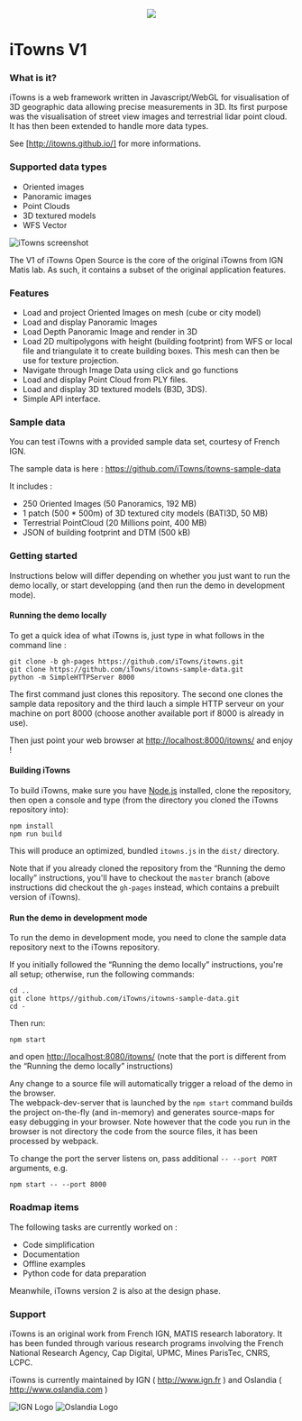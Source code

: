 
<p align="center">
<img src="http://www.itowns.fr/images/logo-itowns2XS.png" />
</p>

# iTowns V1

### What is it?

iTowns is a web framework written in Javascript/WebGL for visualisation of 3D geographic data allowing precise measurements in 3D.
Its first purpose was the visualisation of street view images and terrestrial lidar point cloud. It has then been extended to handle more data types.

See [http://itowns.github.io/] for more informations.

### Supported data types

- Oriented images
- Panoramic images
- Point Clouds
- 3D textured models
- WFS Vector

![iTowns screenshot](http://www.itowns.fr/videos/screenshotGIT.jpg)

The V1 of iTowns Open Source is the core of the original iTowns from IGN Matis lab. As such, it contains a subset of the original application features.

### Features

- Load and project Oriented Images on mesh (cube or city model)
- Load and display Panoramic Images
- Load Depth Panoramic Image and render in 3D
- Load 2D multipolygons with height (building footprint) from WFS or local file and triangulate it to create building boxes. This mesh can then be use for texture projection.
- Navigate through Image Data using click and go functions
- Load and display Point Cloud from PLY files.
- Load and display 3D textured models (B3D, 3DS).
- Simple API interface.

### Sample data

You can test iTowns with a provided sample data set, courtesy of French IGN.

The sample data is here : https://github.com/iTowns/itowns-sample-data

It includes :

- 250 Oriented Images (50 Panoramics, 192 MB)
- 1 patch (500 * 500m) of 3D textured city models (BATI3D, 50 MB)
- Terrestrial PointCloud (20 Millions point, 400 MB)
- JSON of building footprint and DTM (500 kB)

### Getting started

Instructions below will differ depending on whether you just want to run the demo locally,
or start developping (and then run the demo in development mode).

#### Running the demo locally

To get a quick idea of what iTowns is, just type in what follows in the
command line :

```
git clone -b gh-pages https://github.com/iTowns/itowns.git
git clone https://github.com/iTowns/itowns-sample-data.git
python -m SimpleHTTPServer 8000
```

The first command just clones this repository. The second one clones the sample
data repository and the third lauch a simple HTTP serveur on your machine on
port 8000 (choose another available port if 8000 is already in use).

Then just point your web browser at [http://localhost:8000/itowns/](http://localhost:8000/itowns/) and enjoy !

#### Building iTowns

To build iTowns, make sure you have [Node.js](https://nodejs.org/) installed, clone the repository, then open a console and type
(from the directory you cloned the iTowns repository into):

```
npm install
npm run build
```

This will produce an optimized, bundled `itowns.js` in the `dist/` directory.

Note that if you already cloned the repository from the “Running the demo locally” instructions,
you'll have to checkout the `master` branch (above instructions did checkout the `gh-pages` instead,
which contains a prebuilt version of iTowns).

#### Run the demo in development mode

To run the demo in development mode, you need to clone the sample data repository next to the iTowns repository.

If you initially followed the “Running the demo locally” instructions, you're all setup;
otherwise, run the following commands:

```
cd ..
git clone https//github.com/iTowns/itowns-sample-data.git
cd -
```

Then run:

```
npm start
```

and open [http://localhost:8080/itowns/](http://localhost:8080/itowns/)
(note that the port is different from the “Running the demo locally” instructions)

Any change to a source file will automatically trigger a reload of the demo in the browser.  
The webpack-dev-server that is launched by the `npm start` command builds the project on-the-fly
(and in-memory) and generates source-maps for easy debugging in your browser.
Note however that the code you run in the browser is not directory the code from the source files,
it has been processed by webpack. 

To change the port the server listens on, pass additional `-- --port PORT` arguments, e.g.

```
npm start -- --port 8000
```

### Roadmap items

The following tasks are currently worked on :

- Code simplification
- Documentation
- Offline examples
- Python code for data preparation

Meanwhile, iTowns version 2 is also at the design phase.

### Support

iTowns is an original work from French IGN, MATIS research laboratory.
It has been funded through various research programs involving the French National Research Agency, Cap Digital, UPMC, Mines ParisTec, CNRS, LCPC.

iTowns is currently maintained by IGN ( http://www.ign.fr ) and Oslandia ( http://www.oslandia.com )

![IGN Logo](https://raw.githubusercontent.com/iTowns/itowns/master/images/IGN_logo_2012.png)
![Oslandia Logo](https://raw.githubusercontent.com/iTowns/itowns/master/images/Oslandia_logo.png)
